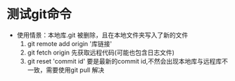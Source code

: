# 测试git命令
- 使用情景：本地库.git 被删除，且在本地文件夹写入了新的文件
    1. git remote add origin '库链接'
    2. git fetch origin 先获取远程代码(可能也包含日志文件)
    3. git reset 'commit id'    要是最新的commit id,不然会出现本地库与远程库不一致，需要使用git pull 解决
